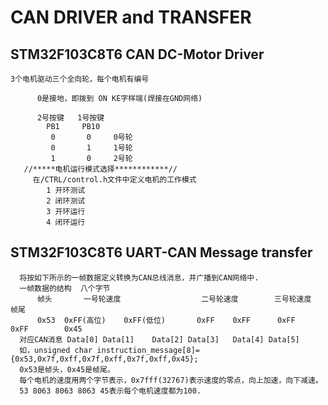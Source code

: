 # CAN DRIVER and TRANSFER
## STM32F103C8T6 CAN DC-Motor Driver
    3个电机驱动三个全向轮，每个电机有编号
			 
		  0是接地，即拨到 ON KE字样端(焊接在GND网络)
		
		  2号按键   1号按键
			PB1     PB10
			 0       0     0号轮
			 0       1     1号轮
			 1       0     2号轮	
       //*****电机运行模式选择************//
         在/CTRL/control.h文件中定义电机的工作模式
            1 开环测试
            2 闭环测试
            3 开环运行
            4 闭环运行
            
## STM32F103C8T6 UART-CAN Message transfer
      将按如下所示的一帧数据定义转换为CAN总线消息，并广播到CAN网络中.      
      一帧数据的结构  八个字节
		  帧头       一号轮速度                  二号轮速度        三号轮速度         帧尾
		  0x53  0xFF(高位)    0xFF(低位)       0xFF    0xFF      0xFF   0xFF        0x45
      对应CAN消息 Data[0] Data[1]    Data[2] Data[3]   Data[4] Data[5]
      如，unsigned char instruction_message[8]={0x53,0x7f,0xff,0x7f,0xff,0x7f,0xff,0x45};
      0x53是帧头，0x45是帧尾。
      每个电机的速度用两个字节表示，0x7fff(32767)表示速度的零点，向上加速，向下减速。
      53 8063 8063 8063 45表示每个电机速度都为100.
